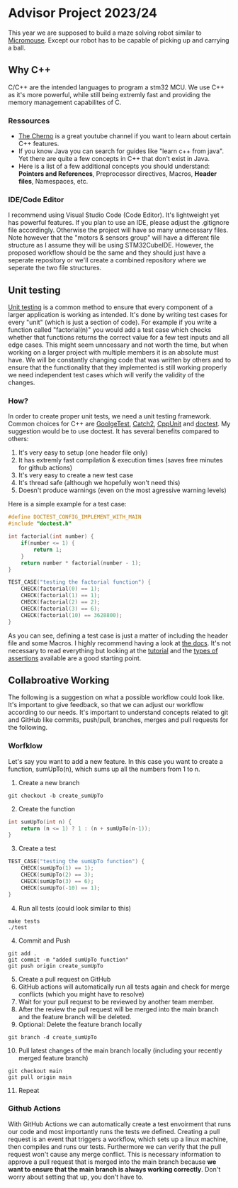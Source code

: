 # Advisor Project 2023/24
This year we are supposed to build a maze solving robot similar to [Micromouse](https://de.wikipedia.org/wiki/Micromouse). Except our robot has to be capable of picking up and carrying a ball.

## Why C++
C/C++ are the intended languages to program a stm32 MCU. We use C++ as it's more powerful, while still being extremly fast and providing the memory management capabilites of C.
### Ressources
- [The Cherno](https://www.youtube.com/@TheCherno) is a great youtube channel if you want to learn about certain C++ features.
- If you know Java you can search for guides like "learn c++ from java". Yet there are quite a few concepts in C++ that don't exist in Java.
- Here is a list of a few additional concepts you should understand: <b>Pointers and References</b>, Preprocessor directives, Macros, <b>Header files</b>, Namespaces, etc. 
### IDE/Code Editor
I recommend using Visual Studio Code (Code Editor). It's lightweight yet has powerful features. If you plan to use an IDE, please adjust the .gitignore file accordingly. Otherwise the project will have so many unnecessary files. Note however that the "motors & sensors group" will have a different file structure as I assume they will be using STM32CubeIDE. However, the proposed workflow should be the same and they should just have a seperate repository or we'll create a combined repository where we seperate the two file structures. 

## Unit testing
[Unit testing](https://en.wikipedia.org/wiki/Unit_testing) is a common method to ensure that every component of a larger application is working as intended. It's done by writing test cases for every "unit" (which is just a section of code). For example if you write a function called "factorial(n)" you would add a test case which checks whether that functions returns the correct value for a few test inputs and all edge cases. This might seem unncessary and not worth the time, but when working on a larger project with multiple members it is an absolute must have. We will be constantly changing code that was written by others and to ensure that the functionality that they implemented is still working properly we need independent test cases which will verify the validity of the changes.
### How?
In order to create proper unit tests, we need a unit testing framework. Common choices for C++ are [GoolgeTest](https://github.com/google/googletest), [Catch2](https://github.com/catchorg/Catch2), [CppUnit](https://cppunit.sourceforge.net/doc/1.8.0/) and [doctest](https://github.com/doctest/doctest). My suggestion would be to use doctest. It has several benefits compared to others:
1. It's very easy to setup (one header file only)
2. It has extremly fast compilation & execution times (saves free minutes for github actions)
3. It's very easy to create a new test case
4. It's thread safe (although we hopefully won't need this)
5. Doesn't produce warnings (even on the most agressive warning levels) 

Here is a simple example for a test case:
```c++
#define DOCTEST_CONFIG_IMPLEMENT_WITH_MAIN
#include "doctest.h"

int factorial(int number) { 
    if(number <= 1) {
        return 1;
    }
    return number * factorial(number - 1); 
}

TEST_CASE("testing the factorial function") {
    CHECK(factorial(0) == 1);
    CHECK(factorial(1) == 1);
    CHECK(factorial(2) == 2);
    CHECK(factorial(3) == 6);
    CHECK(factorial(10) == 3628800);
}
```
As you can see, defining a test case is just a matter of including the header file and some Macros. I highly recommend having a look at [the docs](https://github.com/doctest/doctest/tree/master/doc/markdown). It's not necessary to read everything but looking at the [tutorial](https://github.com/doctest/doctest/blob/master/doc/markdown/tutorial.md) and the [types of assertions](https://github.com/doctest/doctest/blob/master/doc/markdown/assertions.md) available are a good starting point.

## Collabroative Working
The following is a suggestion on what a possible workflow could look like. It's important to give feedback, so that we can adjust our workflow according to our needs. It's important to understand concepts related to git and GitHub like commits, push/pull, branches, merges and pull requests for the following.
### Worfklow
Let's say you want to add a new feature. In this case you want to create a function, sumUpTo(n), which sums up all the numbers from 1 to n.
1. Create a new branch
```shell
git checkout -b create_sumUpTo
```
2. Create the function
```c++
int sumUpTo(int n) {
    return (n <= 1) ? 1 : (n + sumUpTo(n-1));
}
```
3. Create a test
```c++
TEST_CASE("testing the sumUpTo function") {
    CHECK(sumUpTo(1) == 1);
    CHECK(sumUpTo(2) == 3);
    CHECK(sumUpTo(3) == 6);
    CHECK(sumUpTo(-10) == 1);
}
```
4. Run all tests (could look similar to this)
```shell
make tests
./test
```
4. Commit and Push
```shell
git add .
git commit -m "added sumUpTo function"
git push origin create_sumUpTo
```
5. Create a pull request on GitHub
6. GitHub actions will automatically run all tests again and check for merge conflicts (which you might have to resolve)
7. Wait for your pull request to be reviewed by another team member.
8. After the review the pull request will be merged into the main branch and the feature branch will be deleted.
9. Optional: Delete the feature branch locally
```shell
git branch -d create_sumUpTo
``` 
10. Pull latest changes of the main branch locally (including your recently merged feature branch)
```shell
git checkout main
git pull origin main
```
11. Repeat

### Github Actions
With GitHub Actions we can automatically create a test envoirment that runs our code and most importantly runs the tests we defined. Creating a pull request is an event that triggers a workflow, which sets up a linux machine, then compiles and runs our tests. Furthermore we can verify that the pull request won't cause any merge conflict. This is necessary information to approve a pull request that is merged into the main branch because <b>we want to ensure that the main branch is always working correctly</b>. Don't worry about setting that up, you don't have to. 